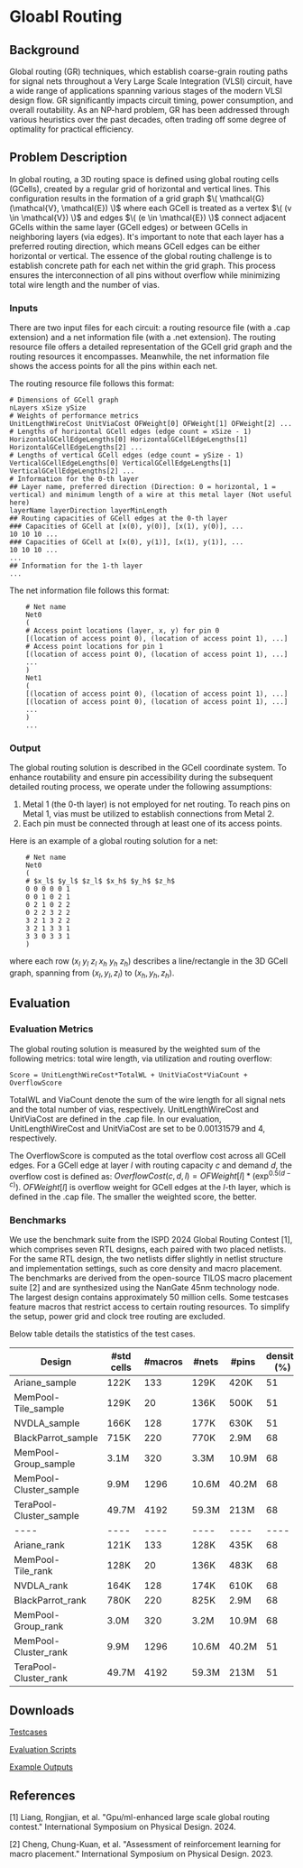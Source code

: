 # Gloabl Routing

## Background

Global routing (GR) techniques, which establish coarse-grain routing paths for signal nets throughout a Very Large Scale Integration (VLSI) circuit, have a wide range of applications spanning various stages of the modern VLSI design flow. GR significantly impacts circuit timing, power consumption, and overall routability. As an NP-hard problem, GR has been addressed through various heuristics over the past decades, often trading off some degree of optimality for practical efficiency.

## Problem Description

In global routing, a 3D routing space is defined using global routing cells (GCells), created by a regular grid of horizontal and vertical lines. This configuration results in the formation of a grid graph  $\( \mathcal{G}(\mathcal{V}, \mathcal{E}) \)$ where each GCell is treated as a vertex $\( (v \in \mathcal{V}) \)$ and edges $\( (e \in \mathcal{E}) \)$ connect adjacent GCells within the same layer (GCell edges) or between GCells in neighboring layers (via edges). It's important to note that each layer has a preferred routing direction, which means GCell edges can be either horizontal or vertical. The essence of the global routing challenge is to establish concrete path for each net within the grid graph. This process ensures the interconnection of all pins without overflow while minimizing total wire length and the number of vias.

### Inputs
There are two input files for each circuit: a routing resource file (with a .cap extension) and a net information file (with a .net extension). The routing resource file offers a detailed representation of the GCell grid graph and the routing resources it encompasses. Meanwhile, the net information file shows the access points for all the pins within each net.

The routing resource file follows this format:

    # Dimensions of GCell graph 
    nLayers xSize ySize      
    # Weights of performance metrics  
    UnitLengthWireCost UnitViaCost OFWeight[0] OFWeight[1] OFWeight[2] ...   
    # Lengths of horizontal GCell edges (edge count = xSize - 1)  
    HorizontalGCellEdgeLengths[0] HorizontalGCellEdgeLengths[1] HorizontalGCellEdgeLengths[2] ...   
    # Lengths of vertical GCell edges (edge count = ySize - 1)  
    VerticalGCellEdgeLengths[0] VerticalGCellEdgeLengths[1] VerticalGCellEdgeLengths[2] ...   
    # Information for the 0-th layer  
    ## Layer name, preferred direction (Direction: 0 = horizontal, 1 = vertical) and minimum length of a wire at this metal layer (Not useful here)
    layerName layerDirection layerMinLength   
    ## Routing capacities of GCell edges at the 0-th layer    
    ### Capacities of GCell at [x(0), y(0)], [x(1), y(0)], ...  
    10 10 10 ...     
    ### Capacities of GCell at [x(0), y(1)], [x(1), y(1)], ...  
    10 10 10 ...    
    ...      
    ## Information for the 1-th layer 
    ...

The net information file follows this format:

        # Net name  
        Net0  
        (  
        # Access point locations (layer, x, y) for pin 0  
        [(location of access point 0), (location of access point 1), ...]      
        # Access point locations for pin 1  
        [(location of access point 0), (location of access point 1), ...]        
        ...  
        )       
        Net1  
        (  
        [(location of access point 0), (location of access point 1), ...]  
        [(location of access point 0), (location of access point 1), ...]                
        ... 
        )       
        ... 

### Output
The global routing solution is described in the GCell coordinate system. To enhance routability and ensure pin accessibility during the subsequent detailed routing process, we operate under the following assumptions:
1. Metal 1 (the 0-th layer) is not employed for net routing. To reach pins on Metal 1, vias must be utilized to establish connections from Metal 2.
2. Each pin must be connected through at least one of its access points.

Here is an example of a global routing solution for a net:

        # Net name       
        Net0
        (
        # $x_l$ $y_l$ $z_l$ $x_h$ $y_h$ $z_h$          
        0 0 0 0 0 1
        0 0 1 0 2 1
        0 2 1 0 2 2
        0 2 2 3 2 2
        3 2 1 3 2 2
        3 2 1 3 3 1
        3 3 0 3 3 1
        )

where each row ($x_l$ $y_l$ $z_l$ $x_h$ $y_h$ $z_h$) describes a line/rectangle in the 3D GCell graph, spanning from $(x_l, y_l, z_l)$ to $(x_h, y_h, z_h)$.


## Evaluation
### Evaluation Metrics
The global routing solution is measured by the weighted sum of the following metrics: total wire length, via utilization and routing overflow:

    Score = UnitLengthWireCost*TotalWL + UnitViaCost*ViaCount + OverflowScore

TotalWL and ViaCount denote the sum of the wire length for all signal nets and the total number of vias, respectively. UnitLengthWireCost and UnitViaCost are defined in the .cap file. In our evaluation, UnitLengthWireCost and UnitViaCost are set to be $0.00131579$ and $4$, respectively.

The OverflowScore is computed as the total overflow cost across all GCell edges. For a GCell edge at layer $l$ with routing capacity $c$ and demand $d$, the overflow cost is defined as:
$OverflowCost(c,d,l) = OFWeight[l] * (\exp^{0.5(d-c)})$. $OFWeight[l]$ is overflow weight for GCell edges at the $l$-th layer, which is defined in the .cap file.
The smaller the weighted score, the better.
### Benchmarks
We use the benchmark suite from the ISPD 2024 Global Routing Contest [1], which comprises seven RTL designs, each paired with two placed netlists. For the same RTL design, the two netlists differ slightly in netlist structure and implementation settings, such as core density and macro placement. The benchmarks are derived from the open-source TILOS macro placement suite [2] and are synthesized using the NanGate 45nm technology node. The largest design contains approximately 50 million cells. Some testcases feature macros that restrict access to certain routing resources. To simplify the setup, power grid and clock tree routing are excluded.

Below table details the statistics of the test cases. 

|Design | #std cells | #macros | #nets | #pins | density (\%) | GCell grid dimensions |
|  ----  | ----  | ----  | ----  | ---- | ---- | ---- | 
Ariane_sample | 122K | 133 | 129K | 420K | 51 | 844*1144|
MemPool-Tile_sample | 129K | 20 | 136K | 500K | 51 | 475*644|
NVDLA_sample | 166K | 128 | 177K | 630K | 51 | 1240*1682|
BlackParrot_sample | 715K | 220 | 770K | 2.9M | 68 | 1532*2077|
MemPool-Group_sample | 3.1M | 320 | 3.3M | 10.9M | 68 | 1782*2417|
MemPool-Cluster_sample | 9.9M | 1296 | 10.6M | 40.2M | 68 | 3511*4764|
TeraPool-Cluster_sample | 49.7M | 4192 | 59.3M | 213M | 68 | 7891*10708|
|  ----  | ----  | ----  | ----  | ---- | ---- | ---- | 
Ariane_rank | 121K | 133 | 128K | 435K | 68 | 716*971|
MemPool-Tile_rank | 128K | 20 | 136K | 483K | 68 | 429*581|
NVDLA_rank | 164K | 128 | 174K | 610K | 68 | 908*1682|
BlackParrot_rank | 780K | 220 | 825K | 2.9M | 68 | 1532*2077|
MemPool-Group_rank | 3.0M | 320 | 3.2M | 10.9M | 68 | 1782*2417|
MemPool-Cluster_rank | 9.9M | 1296 | 10.6M | 40.2M | 51 | 4113*5580|
TeraPool-Cluster_rank | 49.7M | 4192 | 59.3M | 213M | 51 | 9245*12544|

## Downloads
[Testcases](https://drive.google.com/drive/u/2/folders/1bon65UEAx8cjSvVhYJ-lgC8QMDX0fvUm)

[Evaluation Scripts](https://drive.google.com/drive/u/2/folders/1Ckqd9Fq-CpqVwAlaSObMmv0Uvqbx3IVf)

[Example Outputs](https://drive.google.com/drive/u/2/folders/1FKbYnYVHoroDp9kulaTBWkfKkdly1rdn)

## References
[1] Liang, Rongjian, et al. "Gpu/ml-enhanced large scale global routing contest." International Symposium on Physical Design. 2024.

[2] Cheng, Chung-Kuan, et al. "Assessment of reinforcement learning for macro placement." International Symposium on Physical Design. 2023.

